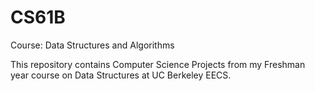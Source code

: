 CS61B
=====

Course: Data Structures and Algorithms

This repository contains Computer Science Projects from my Freshman year course on Data Structures at UC Berkeley EECS.
